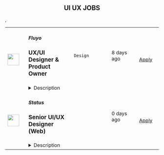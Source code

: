 <div align="center"><h2>UI UX JOBS</h2></div><table><tr>
                <td width="100" height="100" rowspan="2">
                    <img src="https://wwr-pro.s3.amazonaws.com/logos/0084/1596/logo.gif" width="38px" height="auto">
                </td>
                <td width="300">
                    <h5>Fluyo</h5>
                    <h3> UX/UI Designer & Product Owner</h3>
                </td>
                <td width="300">
                    <code>Design</code>
                </td>
                <td width="200">
                <text>8 days ago</text>
                </td>
                <td width="100" rowspan="2">
                <a href="https://weworkremotely.com/remote-jobs/fluyo-ux-ui-designer-product-owner" align="right" target="_blank">Apply</a>
                </td>
            </tr>
            <tr>
                <td colspan="3">
                <details><summary>Description</summary>
                <img src="https://we-work-remotely.imgix.net/logos/0084/1596/logo.gif?ixlib=rails-4.0.0&w=50&h=50&dpr=2&fit=fill&auto=compress" />

<p>
  <strong>Headquarters:</strong> Delaware
    <br /><strong>URL:</strong> <a href="http://www.fluyoapp.com">http://www.fluyoapp.com</a>
</p>

<div>
<strong>🐬 Fluyo is a startup looking for a legendary UX designer who will transform our well designed &amp; fun language learning app into an </strong><strong><em>incredibly</em></strong><strong> well designed &amp; even more fun app! Someone who through data/research, good intuition and design taste will level up our product user’s experience to the maximum level. <br></strong><br>
</div><div>Our mission at Fluyo is to make the world speak another language by making language learning truly fun. We combine the most effective language education with all the fun of a video game.</div><div><br></div><div>🧑‍🏫 <strong>Industry</strong>: Language Learning</div><div>🧑‍💻 <strong>Seniority</strong>: Mid/Senior (you will be the primary UX/UI designer in our team)</div><div>🏢 <strong>Company Size</strong>: 5 to 10 employees </div><div>
<strong>💰 Salary: </strong>€40k-55k EUR / $45k-60k USD per year</div><div>
<strong>📈 Equity: </strong>0.1 - 0.25% </div><div><br></div><div><strong>Perks</strong></div><div>-⏱ Flexible working hours (work whenever you want, but be available to chat during core hours: 8-11am EST / 2-5pm CET) </div><div>- 🌍 100% Remote working (our team is based in 7 different countries worldwide)</div><div>- 💰 Funded on Kickstarter (<strong>highest funded app in Kickstarter history!</strong>)</div><div>- 🚀 Make a real difference (we are publicly launching in a few months, so this is a really exciting time to join!)</div><div>- 🐣 Be an early team member + equity (as the company grows, your role will grow, and so will all the rewards!)</div><div>- 😎 A chilled out team (we work hard, but we do not micromanage at all)</div><div><br></div><div><br></div><div><strong>Essential Skills</strong></div><ul>
<li>Deep experience with Adobe XD or Figma, and an elegant, modern portfolio</li>
<li>Your files, components, prototypes and designs are very organized (and you can show this)</li>
<li>You love learning new languages and are familiar with the current most popular language learning apps</li>
<li>You love talking to customers/users to get product feedback and can turn this feedback into designs</li>
<li>You possess a strong intuition for what you believe users would like based on your own experience (not solely relying on research &amp; data)</li>
<li>You absolutely love UX, and constantly think about how your designs will affect user happiness and success</li>
<li>Fluent English (our employees speak many languages, but at work we speak English)</li>
</ul><div><br></div><div><strong>Bonus Skills</strong></div><ul>
<li>You enjoy working closely with developers to ensure your designs are implemented correctly </li>
<li>Experience in game design or extensive gaming experience (the majority of Fluyo is either a game or very gamified, we need someone who is familiar with common gaming mechanics)</li>
</ul><div><br></div><div><strong>The Role</strong></div><div>You will be the main product designer in the team, and will be responsible for taking our current (slightly messy) XD file and transforming it into a professional, modern UI kit &amp; design. You will then be responsible for collecting and analyzing user feedback from our app, to determine what features users want added or improved, and then you will determine their feasibility and turn them into prototypes (and then full designs).<br><br>
</div><div>You will be responsible for anything that users interact with (and how they exactly interact with) on the app. We want someone who is bright, hard working and has a great user experience and visual design taste. We want someone who can take charge over our product and envision all the potential ways our product’s user experience can be improved, design said improvements and work with our developers to ensure your designs are matched and do QA. Please add the word “Goldshire” to your application so we know you read this post completely. Ultimately, the goal of this role is to help make our app an absolute joy for our customers to use.<br><br>
</div><div>Essentially, we need someone who is a professional and talented designer, but also someone who cares deeply about products and customers, and is always thinking about how to make our product more useful/enjoyable. </div><div>This is a full time requirement (approx. 7 hours per day) for 1 designer. Please no agencies. We want someone who can commit to our team and focus exclusively on this. We are not looking for a freelancer who has multiple projects on at the same time.  </div><div><br></div><div><strong>Our Company</strong></div><div>We're a language learning app that will completely change the way people learn languages. We're making a language learning app that is truly fun and addictive. It’s not simply “a gamified app”, it’s an actual game. A game that has been designed from the ground up to also be the most effective language learning system that’s ever existed. Other apps can be effective, but often are not truly fun and are very difficult to use consistently. Hence users rely on forcing themselves to use them. <br><br>
</div><div>In contrast, our app inspires excitement, acts as a platform for learners to make friends, is extremely fun, easy to use consistently and therefore makes one’s language learning journey so much better. We just became the most funded app on Kickstarter ever, and you can see our campaign and learn more about our product here: <a href="https://www.kickstarter.com/projects/550782470/fluyo">https://www.kickstarter.com/projects/550782470/fluyo</a>
</div><div><br></div><div><strong>Interview Process</strong></div><ul>
<li>Application form (below)</li>
<li>We review your portfolio, if we think you are potential fit, we’ll send you a small paid design / user flow critique test</li>
<li>Video call with CTO &amp; CEO</li>
<li>Decision made in early May</li>
</ul><div><br></div><div><strong>Thanks so much for checking out our job! We can't wait to read your application and (hopefully) welcome you to our team! Even if this job is not a good fit for you, we will keep your contact details and email you about future jobs that fit your profile. We are going to be hiring a lot in 2023! </strong></div><div><img src="https://codahosted.io/docs/DOfhk1myD2/blobs/bl--4oQBr2VM2/234912ebcdfc86095b68b033e4cb14564d36c5a78ae59943480ac7a5b5bc985eaac4dba0d067aa2c44346b91ef0b04092b741388414eafa89ed9d1a312f0052c990bb977d7ff8be46f0b2c988255addb4e51edca970a1126c9f2d7ca8d8d044487b7e356" width="820" height="360"></div><div><br></div>

<p><strong>To apply:</strong> <a href="https://weworkremotely.com/remote-jobs/fluyo-ux-ui-designer-product-owner">https://weworkremotely.com/remote-jobs/fluyo-ux-ui-designer-product-owner</a></p>

                </details>
                </td>
            </tr>,<tr>
                <td width="100" height="100" rowspan="2">
                    <img src="https://weworkremotely.com/assets/IsotypeV2-1ebe3dd57673f3e8d02b7490bc0faaef55d6a95d3a4aaf17298bd3ed503ae7fe.svg" width="38px" height="auto">
                </td>
                <td width="300">
                    <h5>CreateApe, inc.</h5>
                    <h3> UX/UI Designer</h3>
                </td>
                <td width="300">
                    <code>Design</code>
                </td>
                <td width="200">
                <text>32 days ago</text>
                </td>
                <td width="100" rowspan="2">
                <a href="https://weworkremotely.com/remote-jobs/createape-inc-ux-ui-designer" align="right" target="_blank">Apply</a>
                </td>
            </tr>
            <tr>
                <td colspan="3">
                <details><summary>Description</summary>
                

<p>
  <strong>Headquarters:</strong> Irvine, California
    <br /><strong>URL:</strong> <a href="https://createape.com/">https://createape.com/</a>
</p>

<div>
<a href="https://createape.com/jobs/#careers_our_openings"><strong>CreateApe</strong></a><strong> UI/UX Designer job description</strong>
</div><div><br></div><div>This is a fully remote position, not restricted by commutes or a particular geographic area.</div><div>
<strong>Office hours: Monday through Friday, 9AM - 5PM Pacific Daylight Time </strong>(<strong><em>PDT UTC-7</em></strong>), this position requires individuals to be available for meetings and duties <em>at least</em> a six (6) hour block during this window.</div><div><br></div><div><em>Who we are:</em></div><div>Create Ape is a fun and lean creative digital agency offering comprehensive solutions to your most pressing problems.  With over 20 years in the UX/UI design space, we know how to elevate your user’s experience and to translate that into real metrics you can actually see: more clients &amp; bigger sales.</div><div><br></div><div>Our passionate experts are leaders in their field, covering everything from digital strategy to design &amp; development.  Our mission is to provide our clients with unparalleled personalized solution-based service.  We commit to achieving these custom solutions and implementing them with a smile.</div><div><br></div><div><em>What we are looking for:</em></div><div>At CreateApe, UX/UI Designers are able to understand our clients’ business requirements and any technical limitations, as well as be responsible for conceiving and conducting user research, interviews and surveys, and translating them into sitemaps, user flows, customer journey maps, wireframes, mockups and prototypes. The UX designer will also be expected to design the overall functionality of the product, and in order to ensure a great user experience, iterate upon it in accordance with various feedback and user-testing criteria.  Our design team works closely with Sales, Marketing, Development and Project Management teams to ensure our clients and projects have strategic, seamless user experiences to elevate and optimize the client journey from end to end.</div><div><br></div><div>Responsibilities:</div><ul>
<li>Translate concepts and requirements into user flows, wireframes, high fidelity mockups and prototypes that lead to intuitive user experiences and attractive user interfaces.</li>
<li>Facilitate the client’s product vision by researching, conceiving, sketching, prototyping and user-testing experiences for digital products.</li>
<li>Design and deliver wireframes, user stories, user journeys, and mockups optimized for a wide range of devices and interfaces.</li>
<li>Identify design problems and devise elegant solutions.</li>
<li>Make strategic design and user-experience decisions related to core, and new, functions and features.</li>
<li>Take a user-centered design approach and rapidly test and iterate your designs.</li>
<li>Collaborate with other team members and stakeholders.</li>
<li>Ask smart questions, take risks and champion new ideas.</li>
</ul><div>Type of work: </div><ul>
<li>Informational sites </li>
<li>Parallax sites </li>
<li>Mobile Apps </li>
<li>Complex web apps </li>
<li>Wireframing + Prototypes (Holla @ Figma &amp; Invision yo!) </li>
</ul><div>What you need to bring to the table: </div><ul>
<li>Be able to work during our business hours (9 am to 5 pm PST). </li>
<li>Be available throughout the day via slack/email/etc. </li>
<li>Able to interface with clients and work with project managers on client needs. </li>
<li>5 or more years of UX/UI design experience and a portfolio to back it up. </li>
<li>Wizard with Figma</li>
<li>Ability to create clickable prototypes using InVision. </li>
<li>Experience with ClickUp to post and collaborate on projects. </li>
<li>Extensive experience in using UX/UI design best practices to design solutions and a deep understanding of mobile-first and responsive design. </li>
<li>Ability to iterate designs and solutions efficiently, quickly, and intelligently. <br><br>
</li>
</ul><div>Big bonus if you:</div><ul>
<li>Have some print and or brand design chops working in Illustrator + InDesign </li>
<li>Have basic knowledge of front end code (HTML. CSS, etc) </li>
</ul><div><br></div><div>If you like what you see and want to get out of that commute… holla at us with your portfolio, resume, and seriously... an interesting cover page (or video introduction)!</div><div>
<br><br>
</div>

<p><strong>To apply:</strong> <a href="https://weworkremotely.com/remote-jobs/createape-inc-ux-ui-designer">https://weworkremotely.com/remote-jobs/createape-inc-ux-ui-designer</a></p>

                </details>
                </td>
            </tr>,<tr>
                <td width="100" height="100" rowspan="2">
                    <img src="https://wwr-pro.s3.amazonaws.com/logos/0071/4150/logo.gif" width="38px" height="auto">
                </td>
                <td width="300">
                    <h5>A.Team</h5>
                    <h3> Senior Independent UX/UI Designer ($110-$190/hr)</h3>
                </td>
                <td width="300">
                    <code>Design</code>
                </td>
                <td width="200">
                <text>525 days ago</text>
                </td>
                <td width="100" rowspan="2">
                <a href="https://weworkremotely.com/remote-jobs/a-team-senior-independent-ux-ui-designer-110-190-hr" align="right" target="_blank">Apply</a>
                </td>
            </tr>
            <tr>
                <td colspan="3">
                <details><summary>Description</summary>
                <img src="https://we-work-remotely.imgix.net/logos/0071/4150/logo.gif?ixlib=rails-4.0.0&w=50&h=50&dpr=2&fit=fill&auto=compress" />

<p>
  <strong>Headquarters:</strong> NYC, SF, and TLV
    <br /><strong>URL:</strong> <a href="https://build.a.team/viaweworkremotely">https://build.a.team/viaweworkremotely</a>
</p>

<div>
<a href="https://build.a.team/wwrdesignerfasttrack">A·Team</a> is a VC-backed, stealth, application-only home on the internet for senior UX/UI designers (along with developers &amp; product folks) to team up with the hand-picked, high-growth companies on their next big thing. <br><br>After talking with hundreds of independent engineers, designers, and product folks, we heard over and over that finding vetted, high-quality, consistent clients is hard, and projects are often too small to be rewarding. A·Team matches small teams of the most talented builders in the world with companies backed by a16z, YC, Softbank, General Catalyst, etc. on a contract basis for many of their most important initiatives. We quietly launched in May 2020, and have helped A·Teamers earn $11.4+ million since.<br><br>As part of A·Team, you can expect:</div><ul>
<li>
<strong>High-paying, meaningful UX/UI design missions with the most audacious companies</strong> sent your way; generally $110-$190/hr, with vetted, fascinating clients doing work that matters. We're picky about who we partner with; new clients only come in via trusted referral. We've worked with Lyft, McGraw Hill, ClearCo, irl.com, the former CEO of Waze, the leading vaccine production software, several new unicorns we can't say here, and dozens of startups backed by a16z/YC/Softbank/etc.</li>
<li>
<strong>Work alongside friends old &amp; new: </strong>our niche is small/diverse product teams, since clients with larger budgets and higher-impact work tell us they want teams, not individuals. Of course, we keep friends together whenever we can.</li>
<li>
<strong>Full autonomy:</strong> say "no" to things that don't excite you. The most talented builders often juggle a few things at once, so there's never pressure to join an A·Team mission if you don't have the bandwidth. If we're no longer a fit, it's easy to leave or pause too. </li>
<li>
<strong>Small, curated, off-the-record gatherings:</strong> for conversations hard to have elsewhere. Long-term, we're creating micro-communities for the world's top builders to become friends around the things they care about.</li>
<li>
<strong>Keep 100% of what you earn: </strong>if you charge $130/hr, you get $130/hr. A·Team makes money by charging a small, flat, transparent platform fee on <em>top</em> of your rate.</li>
</ul><div>
<br><strong>How to apply:<br></strong>Go here: <a href="https://build.a.team/wwrdesignerfasttrack">https://build.a.team/wwrdesignerfasttrack</a> + mention WWR under how you heard about A·Team. No resume or cover letter needed; we respect your time so the application is short. We're also much more interested in seeing what you've made, and excited to chat more if there’s a fit.<br><strong><br>What you’ll do:</strong>
</div><ul>
<li>Once part of A.Team, you’ll regularly be invited to be the lead designer for impactful missions that match your interests, which you can accept or decline. Take your pick from early-stage incubations with world-class founders, to fast-growing super-funded companies, to old-school non-tech incumbents looking to build as a tech giant would.</li>
<li>Missions usually involve building an ambitious piece of software from 0 to 1 as part of a small 3-4 person team. </li>
<li>You’ll be paid to scope it out, give the client options, guide strategy, and execute on the selected solution. Sometimes the client has a clear vision, sometimes not; which is why A.Team builders tend to be senior folks who can work together to find the right direction. </li>
</ul><div>
<br><strong>Who A</strong>·<strong>Team is for:</strong>
</div><ul>
<li>Senior UX/UI Designers who left large companies and high-growth startups to pursue their craft with autonomy.</li>
<li>Those who prefer consistent contract work over a full-time role, who want to create a variety of new products alongside other top-tier builders.</li>
<li>The majority of A.Teamers spend most of their time doing independent work, but a sizeable percentage are either employed full-time (but testing out client work), bootstrapping a side project, or looking for their next big thing.</li>
</ul><div>
<br><strong>Who A</strong>·<strong>Team is </strong><strong><em>not</em></strong><strong> for:</strong>
</div><ul>
<li>People looking for small gigs.</li>
<li>Folks looking to build simple wordpress/wix/squarespace-style websites.</li>
<li>Those still early in their careers and recent university/bootcamp grads (at least not yet).</li>
</ul><div>
<br><strong>Our long-term vision:<br></strong><a href="https://build.a.team/wwrdesignerfasttrack">A·Team</a> is a new type of company for a new kind of independent software builders. We call them "unhirables": people who traditional companies couldn’t hire full-time even if they wanted to, but who want to do their most meaningful work with their favorite people in small, autonomous, distributed expert teams. </div><div>
<br>To help us secure amazing missions, we raised $5 million+ (not public, yet) from NFX, Village Global, and Box Group, along with the former CEO of Upwork, the founders of Fiverr and Lemonade, Apple's Global Head of Recruiting, YC Partner Aaron Harris, Wharton's Adam Grant, and Duke's Dan Ariely.</div>

<p><strong>To apply:</strong> <a href="https://weworkremotely.com/remote-jobs/a-team-senior-independent-ux-ui-designer-110-190-hr">https://weworkremotely.com/remote-jobs/a-team-senior-independent-ux-ui-designer-110-190-hr</a></p>

                </details>
                </td>
            </tr>,<tr>
                <td width="100" height="100" rowspan="2">
                    <img src="https://remotive.com/job/986276/logo" width="38px" height="auto">
                </td>
                <td width="300">
                    <h5>A.Team</h5>
                    <h3>Senior Independent UX/UI Designer</h3>
                </td>
                <td width="300">
                    <code>go,ui,ux,wordpress</code>
                </td>
                <td width="200">
                <text>9 days ago</text>
                </td>
                <td width="100" rowspan="2">
                <a href="https://remotive.com/remote-jobs/design/senior-independent-ux-ui-designer-986276" align="right" target="_blank">Apply</a>
                </td>
            </tr>
            <tr>
                <td colspan="3">
                <details><summary>Description</summary>
                <p style="text-size-adjust: 100%; overflow-wrap: break-word;"><a href="https://build.a.team/remotivedesignerreferral" rel="nofollow">A·Team</a> is a VC-backed, stealth, application-only home on the internet for Senior Independent UX/UI Designers (along with developers &amp; product managers) to team up with hand-picked, high-growth companies on their next big thing. </p>
<p style="text-size-adjust: 100%; overflow-wrap: break-word;">After talking with hundreds of independent engineers, designers, and product folks, we heard over and over that finding vetted, high-quality, consistent clients is hard, and projects are often too small to be rewarding. A·Team matches small teams of the most talented builders in the world with companies backed by a16z, YC, Softbank, General Catalyst, etc. on a contract basis for many of their most important initiatives. We quietly launched in May 2020, and have helped A·Teamers earn $11.4+ million since.</p>
<p dir="ltr" style="margin-top: 12pt; margin-bottom: 12pt; line-height: 1.38;"><span style="font-variant-numeric: normal; font-variant-east-asian: normal; vertical-align: baseline;"><em>As part of A·Team, you can expect:</em></span></p>
<ul style="padding-inline-start: 48px;">
<li><span style="font-weight: 600; color: #000000; letter-spacing: 0.75px;">High-paying, meaningful missions with the most audacious companies</span> sent your way; generally $110-$190/hr, with vetted, fascinating clients doing work that matters. We're picky about who we partner with; new clients only come in via trusted referral. We've worked with Lyft, McGraw Hill, ClearCo, irl.com, the former CEO of Waze, the leading vaccine production software, several new unicorns we can't say here, and dozens of startups backed by a16z/YC/Softbank/etc.</li>
<li><span style="font-weight: 600; color: #000000; letter-spacing: 0.75px;">Work alongside friends old &amp; new: </span>our niche is small/diverse product teams, since clients with larger budgets and higher-impact work tell us they want teams, not individuals. Of course, we keep friends together whenever we can.</li>
<li><span style="font-weight: 600; color: #000000; letter-spacing: 0.75px;">Full autonomy:</span> say "no" to things that don't excite you. The most talented builders often juggle a few things at once, so there's never pressure to join an A·Team mission if you don't have the bandwidth. If we're no longer a fit, it's easy to leave or pause too. </li>
<li><span style="font-weight: 600; color: #000000; letter-spacing: 0.75px;">Small, curated, off-the-record gatherings:</span> for conversations hard to have elsewhere. Long-term, we're creating micro-communities for the world's top builders to become friends around the things they care about.</li>
<li><span style="font-weight: 600; color: #000000; letter-spacing: 0.75px;">Keep 100% of what you earn: </span>if you charge $130/hr, you get $130/hr. A·Team makes money by charging a small, flat, transparent platform fee on <em>top</em> of your rate.</li>
</ul>
<p dir="ltr" style="margin-top: 12pt; margin-bottom: 12pt; line-height: 1.38;"><span style="font-variant-numeric: normal; font-variant-east-asian: normal; vertical-align: baseline;"><span style="font-weight: 600; color: #000000; letter-spacing: 0.75px;">How to apply:</span></span></p>
<p dir="ltr" style="margin-top: 12pt; margin-bottom: 12pt; line-height: 1.38;"><span style="font-variant-numeric: normal; font-variant-east-asian: normal; vertical-align: baseline;">Go here: <a href="https://build.a.team/remotivedesignerreferral" rel="nofollow">https://build.a.team/remotivedesignerreferral</a> + mention Remotive. </span>No resume or cover letter needed; we respect your time so the application is short. We're also much more interested in seeing what you've made, and excited to chat more if there’s a fit.</p>
<p dir="ltr" style="margin-top: 12pt; margin-bottom: 12pt; line-height: 1.38;"><span style="font-variant-numeric: normal; font-variant-east-asian: normal; vertical-align: baseline;"><span style="font-weight: 600; color: #000000; letter-spacing: 0.75px;">What you’ll do:</span></span></p>
<ul style="padding-inline-start: 48px;">
<li dir="ltr" style="list-style-type: disc; font-variant-numeric: normal; font-variant-east-asian: normal; vertical-align: baseline;">
<p dir="ltr" style="margin-top: 12pt; margin-bottom: 0pt; line-height: 1.38;"><span style="font-variant-numeric: normal; font-variant-east-asian: normal; vertical-align: baseline;">Once part of A.Team, you’ll regularly be invited to impactful missions that match your interests, which you can accept or decline. Take your pick from early-stage incubations with world-class founders, to fast-growing super-funded companies, to old school non-tech incumbents looking to build as a tech giant would</span></p>
</li>
<li dir="ltr" style="list-style-type: disc; font-variant-numeric: normal; font-variant-east-asian: normal; vertical-align: baseline;">
<p dir="ltr" style="margin-top: 0pt; margin-bottom: 0pt; line-height: 1.38;"><span style="font-variant-numeric: normal; font-variant-east-asian: normal; vertical-align: baseline;">Missions usually involve building an ambitious piece of software from 0 to 1 as part of a small 3-4 person team. </span></p>
</li>
<li dir="ltr" style="list-style-type: disc; font-variant-numeric: normal; font-variant-east-asian: normal; vertical-align: baseline;">
<p dir="ltr" style="margin-top: 0pt; margin-bottom: 12pt; line-height: 1.38;"><span style="font-variant-numeric: normal; font-variant-east-asian: normal; vertical-align: baseline;">You’ll be paid to scope it out, give the client options, guide strategy, and execute on the selected solution. Sometimes the client has a clear vision, sometimes not; which is why A.Team builders tend to be senior folks who can work together to find the right direction. </span></p>
</li>
</ul>
<p dir="ltr" style="margin-top: 12pt; margin-bottom: 12pt; line-height: 1.38;"><span style="font-weight: 600; color: #000000; letter-spacing: 0.75px;"><span style="font-variant-numeric: normal; font-variant-east-asian: normal; vertical-align: baseline;">Who A</span><span style="font-variant-numeric: normal; font-variant-east-asian: normal; vertical-align: baseline;">·</span><span style="font-variant-numeric: normal; font-variant-east-asian: normal; vertical-align: baseline;">Team is for:</span></span></p>
<ul style="padding-inline-start: 48px;">
<li dir="ltr" style="list-style-type: disc; font-variant-numeric: normal; font-variant-east-asian: normal; vertical-align: baseline;">
<p dir="ltr" style="margin-top: 12pt; margin-bottom: 0pt; line-height: 1.38;"><span style="font-variant-numeric: normal; font-variant-east-asian: normal; vertical-align: baseline;">Senior UX/UI Designers who left large companies and high-growth startups to pursue their craft with autonomy.</span></p>
</li>
<li dir="ltr" style="list-style-type: disc; font-variant-numeric: normal; font-variant-east-asian: normal; vertical-align: baseline;">
<p dir="ltr" style="margin-top: 0pt; margin-bottom: 0pt; line-height: 1.38;"><span style="font-variant-numeric: normal; font-variant-east-asian: normal; vertical-align: baseline;">Those who prefer consistent contract work over a full-time role, who want to create a variety of new products alongside other top-tier builders.</span></p>
</li>
<li dir="ltr" style="list-style-type: disc; font-variant-numeric: normal; font-variant-east-asian: normal; vertical-align: baseline;">
<p dir="ltr" style="margin-top: 0pt; margin-bottom: 12pt; line-height: 1.38;"><span style="font-variant-numeric: normal; font-variant-east-asian: normal; vertical-align: baseline;">The majority of A.Teamers spend most of their time doing independent work, but a sizeable percentage are either employed full-time (but testing out client work), bootstrapping a side project, or looking for their next big thing</span></p>
</li>
</ul>
<p dir="ltr" style="margin-top: 12pt; margin-bottom: 12pt; line-height: 1.38;"><span style="font-weight: 600; color: #000000; letter-spacing: 0.75px;"><span style="font-variant-numeric: normal; font-variant-east-asian: normal; vertical-align: baseline;">Who A</span><span style="font-variant-numeric: normal; font-variant-east-asian: normal; vertical-align: baseline;">·</span><span style="font-variant-numeric: normal; font-variant-east-asian: normal; vertical-align: baseline;">Team is </span><span style="font-variant-numeric: normal; font-variant-east-asian: normal; vertical-align: baseline;">not</span><span style="font-variant-numeric: normal; font-variant-east-asian: normal; vertical-align: baseline;"> for:</span></span></p>
<ul style="padding-inline-start: 48px;">
<li dir="ltr" style="list-style-type: disc; font-variant-numeric: normal; font-variant-east-asian: normal; vertical-align: baseline;">
<p dir="ltr" style="margin-top: 12pt; margin-bottom: 0pt; line-height: 1.38;"><span style="font-variant-numeric: normal; font-variant-east-asian: normal; vertical-align: baseline;">People looking for small gigs</span></p>
</li>
<li dir="ltr" style="list-style-type: disc; font-variant-numeric: normal; font-variant-east-asian: normal; vertical-align: baseline;">
<p dir="ltr" style="margin-top: 0pt; margin-bottom: 0pt; line-height: 1.38;"><span style="font-variant-numeric: normal; font-variant-east-asian: normal; vertical-align: baseline;">Folks looking to build simple wordpress/wix/squarespace-style websites</span></p>
</li>
<li dir="ltr" style="list-style-type: disc; font-variant-numeric: normal; font-variant-east-asian: normal; vertical-align: baseline;">
<p dir="ltr" style="margin-top: 0pt; margin-bottom: 12pt; line-height: 1.38;"><span style="font-variant-numeric: normal; font-variant-east-asian: normal; vertical-align: baseline;">Those still early in their careers and recent university/bootcamp grads (at least not yet)</span></p>
</li>
</ul>
<p dir="ltr" style="margin-top: 12pt; margin-bottom: 12pt; line-height: 1.38;"><span style="font-variant-numeric: normal; font-variant-east-asian: normal; vertical-align: baseline;"><span style="font-weight: 600; color: #000000; letter-spacing: 0.75px;">Our long-term vision:</span></span></p>
<p dir="ltr" style="margin-top: 12pt; margin-bottom: 12pt; line-height: 1.38;"><span style="font-variant-numeric: normal; font-variant-east-asian: normal; vertical-align: baseline;"><a href="https://build.a.team/remotivedesignerreferral" rel="nofollow">A·Team</a> is a new type of company for a new kind of independent software builder. We call them "unhirables": people who traditional companies couldn’t hire full-time even if they wanted to, but who want to do their most meaningful work with their favorite people in small, autonomous, distributed expert teams. </span></p>
<p dir="ltr" style="margin-top: 12pt; margin-bottom: 12pt; line-height: 1.38;"><span style="font-variant-numeric: normal; font-variant-east-asian: normal; vertical-align: baseline;">To help us secure amazing missions, we raised $5 million+ (not public, yet) from NFX, Village Global, and Box Group, along with the former CEO of Upwork, the founders of Fiverr and Lemonade, Apple's Global Head of Recruiting, YC Partner Aaron Harris, Wharton's Adam Grant, and Duke's Dan Ariely.</span></p>
<img src="https://remotive.com/job/track/986276/blank.gif?source=public_api" alt=""/>
                </details>
                </td>
            </tr>,<tr>
                <td width="100" height="100" rowspan="2">
                    <img src="https://pbs.twimg.com/profile_images/966759182589308928/s5rZXoWk_400x400.jpg" width="38px" height="auto">
                </td>
                <td width="300">
                    <h5>Status</h5>
                    <h3>Senior UI/UX Designer (Web)</h3>
                </td>
                <td width="300">
                    <code></code>
                </td>
                <td width="200">
                <text>0 days ago</text>
                </td>
                <td width="100" rowspan="2">
                <a href="https://boards.greenhouse.io/embed/job_app?for=status72&token=4374867&b=https%3A%2F%2Fjobs.status.im%2F" align="right" target="_blank">Apply</a>
                </td>
            </tr>
            <tr>
                <td colspan="3">
                <details><summary>Description</summary>
                
    <div class="content-intro"><p style="text-align: justify;"><strong>About Status</strong></p>
<p style="text-align: justify;"><span style="font-weight: 400;">Status is building the tools and infrastructure for the advancement of a secure, private, and open web3.&nbsp;</span></p>
<p style="text-align: justify;"><span style="font-weight: 400;">With the high level goals of preserving the right to privacy, mitigating the risk of censorship, and promoting economic trade in a transparent, open manner, Status is building a community where anyone is welcome to join and contribute.</span></p>
<p style="text-align: justify;"><span style="font-weight: 400;">As an organization, Status seeks to push the web3 ecosystem forward through research, creation of developer tools, and support of the open source community.&nbsp;</span></p>
<p style="text-align: justify;"><span style="font-weight: 400;">As a product, Status is an open source, Ethereum-based app that gives users the power to chat, transact, and access a revolutionary world of DApps on the decentralized web. But Status is also building foundational infrastructure for the whole Ethereum ecosystem, including the Nimbus ETH 1.0 and 2.0 clients, the Keycard hardware wallet, and the Waku messaging protocol (a continuation of Whisper).</span></p>
<p style="text-align: justify;"><span style="font-weight: 400;">As a team, Status has been completely distributed since inception.&nbsp; Our team is currently 150+ core contributors strong, and welcomes a growing number of community members from all walks of life, scattered all around the globe.&nbsp;</span></p>
<p style="text-align: justify;"><span style="font-weight: 400;">We care deeply about open source, and our organizational structure has minimal hierarchy and no fixed work hours. We believe in working with a high degree of autonomy while supporting the organization's priorities.</span></p></div>

    <p>&nbsp;</p>
<p><strong>Please make sure you read the job description with care. We would love to hear your thoughts about our design principles as part of your application</strong><span style="font-weight: 400;">&nbsp;</span></p>
<p><span style="font-weight: 400;">Our organization is closely involved in a new community lead project, called Logos, and this role will enable you to focus on its development. Logos is a grassroots movement to provide trust-minimized, corruption resistant governing services and social institutions to underserved citizens. Logos’ infrastructure will provide a base for the provisioning of the next-generation of governing services and social institutions - paving the way to economic opportunities to those who need them most, whilst respecting basic human rights through the network’s design.</span></p>
<p><span style="font-weight: 400;">In order to promote the ideas behind Logos and its vision, we have created a brand studio called acid.info and you will be part of it. </span><a href="http://acid.info/"><span style="font-weight: 400;">Acid.info</span></a><span style="font-weight: 400;"> is the studio and creative engine within the Logos DAO. Our mission is to build, and ensure, technologies and creativity that supports freedom, justice, and innovation for all people of the world.&nbsp;</span></p>
<p>&nbsp;</p>
<p><strong>The role</strong></p>
<p><span style="font-weight: 400;">As a Senior UI/UX Designer, you will play a critical role in leading and guiding the design team. Working closely with the Studio Lead, you will oversee all aspects of the design process, from research and development to prototyping and production. Your expertise will be instrumental in developing and maintaining a state-of-the-art design system with diverse themes. In addition to your design skills, your ability to manage and mentor the design team will be crucial. You will work closely with the Studio Lead and PMs to ensure a smooth and efficient workflow, while fostering a culture of collaboration and creativity within the team. As a senior team member, you will be expected to lead by example and make meaningful contributions to the continued evolution of our design language and foundations.</span></p>
<p>&nbsp;</p>
<p><strong>Key responsibilities</strong></p>
<ul>
<li style="font-weight: 400;"><span style="font-weight: 400;">You will be the lead designer of our design team when it comes to UI/UX</span></li>
<li style="font-weight: 400;"><span style="font-weight: 400;">You will be </span><span style="font-weight: 400;">designing, documenting, maintaining and developing further our design systems (with the help of other designers in the team)</span></li>
<li style="font-weight: 400;"><span style="font-weight: 400;">You will carry out managerial responsibilities regarding design workflows</span></li>
<li style="font-weight: 400;"><span style="font-weight: 400;">You help the Studio Lead defining and foreseeing work packages and asks and make sure that the those are delivered</span></li>
</ul>
<p>&nbsp;</p>
<p><strong>You ideally will have</strong></p>
<ul>
<li style="font-weight: 400;"><span style="font-weight: 400;">Extensive knowledge of designs tools suitable for everything from UX to (micro) interactions (e.g. Figma, Framer)</span></li>
<li style="font-weight: 400;"><span style="font-weight: 400;">Good knowledge and understanding of design systems, typography and designing layout</span></li>
<li style="font-weight: 400;"><span style="font-weight: 400;">Experience in building products</span></li>
<li style="font-weight: 400;"><span style="font-weight: 400;">Authenticity in design and being able to stay away from design trends (especially trends in web3) and yet be able to adopt those styles if needed</span></li>
<li style="font-weight: 400;"><span style="font-weight: 400;">Experience collaborating with stakeholders to identify and design for user goals</span></li>
<li style="font-weight: 400;"><span style="font-weight: 400;">A strong alignment to our principles: </span><a href="https://status.im/about/#our-principles"><span style="font-weight: 400;">https://status.im/about/#our-principles</span></a></li>
</ul>
<p>&nbsp;</p>
<p><strong>Bonus points if</strong></p>
<ul>
<li style="font-weight: 400;"><span style="font-weight: 400;">You have experience working for an open source organisation</span></li>
<li style="font-weight: 400;"><span style="font-weight: 400;">You have experience in designing publishing mediums such as online readers, zines, books and online publishing platforms</span></li>
<li style="font-weight: 400;"><span style="font-weight: 400;">You have experience in field computational design, generative art or memes</span></li>
</ul>
<p><em><span style="font-weight: 400;">[Don’t worry if you don’t meet all of these criteria, we’d still love to hear from you anyway if you think you’d be a great fit for this role. Just explain to us why in your cover letter].</span></em></p>
<p><strong><br></strong><strong>Compensation</strong></p>
<p><span style="font-weight: 400;">The expected compensation range for this role is $60,000 - $80,000 (negotiable, dependent on how we assess your skills and experience throughout our interview process. </span></p>
<p>&nbsp;</p>
<p><strong>Hiring process&nbsp;</strong></p>
<ol>
<li style="font-weight: 400;"><span style="font-weight: 400;">Interview with POps team</span></li>
<li style="font-weight: 400;"><span style="font-weight: 400;">Interview with Studio Lead</span></li>
<li style="font-weight: 400;"><span style="font-weight: 400;">Interview with Creative Director</span></li>
<li style="font-weight: 400;"><span style="font-weight: 400;">Assessment (paid)</span></li>
</ol>
<p><em><span style="font-weight: 400;">[The steps may change along the way if we see it makes sense to adapt the interview stages, so please consider the above as a guideline!]</span></em></p>
<p>&nbsp;</p>
<p><strong>Get to know us</strong></p>
<p><span style="font-weight: 400;">Find out about the Logos here: <a href="https://zealous-polka-dc7.notion.site/About-acid-info-a92c838b17584c58b78159f1f51624ba">Acid.info</a></span></p>

    

    

                </details>
                </td>
            </tr>,<tr>
                <td width="100" height="100" rowspan="2">
                    <img src="https://pbs.twimg.com/profile_images/1618665164999360515/9HfoZiGf_400x400.jpg" width="38px" height="auto">
                </td>
                <td width="300">
                    <h5>Istari</h5>
                    <h3>Product Designer (UI/UX)</h3>
                </td>
                <td width="300">
                    <code></code>
                </td>
                <td width="200">
                <text>0 days ago</text>
                </td>
                <td width="100" rowspan="2">
                <a href="https://jobs.lever.co/istaridigital.ai/5f830321-5a73-46f1-8664-f2bfcb606501" align="right" target="_blank">Apply</a>
                </td>
            </tr>
            <tr>
                <td colspan="3">
                <details><summary>Description</summary>
                <div class="section page-centered" data-qa="job-description"><div>[ABOUT ISTARI]</div><div><span style="font-size: 11pt">Istari is a digital engineering software company enabling our customers to turn the physical world into the digital to accomplish their specific mission or business objectives.</span></div><div><br></div><div><span style="font-size: 11pt">Istari was founded with the vision of making open, scalable digital engineering ecosystems a reality – where new technologies and systems are created digitally, free from the real-world constraints of costs and schedules. We are creating the world’s best engineering model sharing platform, allowing our customers to simply and securely integrate their models across different engineering disciplines, organizations, and security levels.</span></div><div><br></div><div><span style="font-size: 11pt">At Istari, we are passionate about our mission of creating the world's first open and scalable industrial metaverse. Whether our customers are designing prototypes, performing virtual testing, or training AI and autonomy for complex systems, we know that going digital will save them time, resources, and reduce their environmental impact.&nbsp;&nbsp;</span></div><div><br></div><div><span style="font-size: 11pt">While we are a distributed team with most team-members working remotely, we place an emphasis on staying connected and collaborative, prioritizing in-person opportunities to build trust as a team. At Istari, we still believe that trust is best built in-person. To do this, we have an engineering headquarters in Cambridge, MA for focused technical development and several times per year we gather for an off-site that allows us to develop our professional skills and our team relationships.</span></div><div><br></div><div>[VALUES]</div><div>At Istari, we live by our values, which include:</div><div><br></div><div><b>Purposeful Autonomy</b></div><div>We value letting people self-organize and self-motivate.&nbsp;</div><div>Our flat structure and lack of meeting clutter are meant to empower individuals and teams to be proactive.</div><div>Our autonomy is measured, goal-oriented, and results-driven –&nbsp;not meandering. </div><div>Clear objectives help us prioritize our time.</div><div><br></div><div><b>Radical Transparency</b></div><div>We believe in honest-but-kind communication, transparency, and open-door policies. </div><div>We love learning about challenges and tackling them early, not hearing good or bad news late. </div><div>We share work-in-progress across our team.&nbsp;</div><div>Fast feedback keeps autonomy purposeful.</div><div><br></div><div><b>Continual Curiosity</b></div><div>At Istari, we love learning to do things ourselves. </div><div>We ask, read, share, teach – even watch YouTube videos – to learn new skills to solve problems. </div><div>When we make breakthroughs, we write them down.&nbsp; &nbsp;</div><div>Writing focuses ideas, helps us learn, and helps us share.</div><div><br></div><div><b>Role</b>: As a key member of the Istari Product team, you will be responsible for leading the efforts on producing easy to use and robust user interfaces and user experiences to our customers, communicating effectively with the stakeholders, project managers, and product managers, ensuring clarity of thoughts and producing well organized designs.</div><div><br></div><div><b>Responsibilities</b>:&nbsp;</div><div>Collaborating with Product/Project Managers on a daily basis</div><div>Implementing UI/UX that matches stakeholders requirements</div><div>Establishing user interfaces and experiences of the highest qualities that are consistent and compliant with standards required in the industry</div><div>Taking into consideration security as a very high priority item</div><div>Well documented designs and practices</div><div>Producing reusable templates</div><div>Using, maintaining, and improving the design system</div><div>Creating Figma prototypes to demonstrate UX flows and design of interactions</div><div>Making sure that the provided designs are user centered</div><div>Conduct user research and usability testing to ensure designs are effective</div><div><br></div><div><b>Desired Qualifications</b>:</div><div>5+ years product design experience</div><div>Proficiency in design tools such as Figma</div><div>Proven success working with cross-functional teams across all levels of an organization</div><div>Strong written and verbal communication skills</div><div>Strong presentation skills</div><div>Must be a U.S. citizen</div></div><!--[2022-11-28] [GOLD-2535] Remove payTransparencyV1 when feature flag is fully removed--><div class="section page-centered" data-qa="closing-description"><div><span style="font-size: 24px">BENEFITS</span></div><div>We offer highly competitive benefits, including:</div><div><br></div><div><span style="font-size: 18px">Health and Family</span></div><div>- Medical/Dental/Vision</div><div>- Premiums are 100% Company Paid</div><div>- Life Insurance</div><div>- Flexible Work Hours&nbsp;</div><div>- Unlimited Paid Time Off (PTO) with federal government holidays</div><div><br></div><div><span style="font-size: 18px">Financial</span></div><div>- Competitive Compensation&nbsp;</div><div>- 401k&nbsp;</div><div>- Company Stock Options</div><div>- Home Office Setup Budget</div><div><br></div><div><span style="font-size: 18px">Learning</span></div><div>- Reimbursement for approved trainings and subscriptions</div><div>- Conferences (travel, lodging, and fees)</div><div><br></div><div>Note - some benefits are not available to interns.</div><div><br></div><div>Thank you for your interest in Istari. Expect to hear back from us soon with next steps.</div></div><div class="section page-centered last-section-apply" data-qa="btn-apply-bottom"><a class="postings-btn template-btn-submit cerulean" data-qa="show-page-apply" href="https://jobs.lever.co/istaridigital.ai/5f830321-5a73-46f1-8664-f2bfcb606501/apply">Apply for this job</a></div>
                </details>
                </td>
            </tr></table>